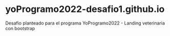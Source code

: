 # yoProgramo2022-desafio1.github.io

Desafio planteado para el programa YoProgramo2022 - Landing veterinaria con bootstrap
